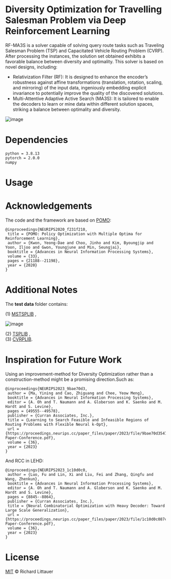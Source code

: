 # Diversity Optimization for Travelling Salesman Problem via Deep Reinforcement Learning
RF-MA3S is a solver capable of solving query route tasks such as Traveling Salesman Problem (TSP) and Capacitated Vehicle Routing Problem (CVRP). After processing the instances, the solution set obtained exhibits a favorable balance between diversity and optimality. This solver is based on novel designs, including:

- Relativization Filter (RF): It is designed to enhance the encoder’s robustness against affine transformations (translation, rotation, scaling, and mirroring) of the input data, ingeniously embedding explicit invariance to potentially improve the quality of the discovered solutions.<br>
- Multi-Attentive Adaptive Active Search (MA3S): It is tailored to enable the decoders to learn or mine data within different solution spaces, striking a balance between optimality and diversity.

![image](https://github.com/user-attachments/assets/ab9ba163-1fed-4c78-8142-0fe6bb0197ee)

# Dependencies
```
python = 3.8.13
pytorch = 2.0.0 
numpy
```

# Usage


# Acknowledgements

The code and the framework are based on [POMO](https://github.com/yd-kwon/POMO/tree/master):
```
@inproceedings{NEURIPS2020_f231f210,
 title = {POMO: Policy Optimization with Multiple Optima for Reinforcement Learning},
 author = {Kwon, Yeong-Dae and Choo, Jinho and Kim, Byoungjip and Yoon, Iljoo and Gwon, Youngjune and Min, Seungjai},
 booktitle = {Advances in Neural Information Processing Systems},
 volume = {33},
 pages = {21188--21198},
 year = {2020}
}
```


# Additional Notes
The **test data** folder contains:

(1) [MSTSPLIB](https://github.com/GnauhGnit/MSTSP) , <br>

![image](https://github.com/user-attachments/assets/fd2d45cd-43d2-4c08-bcb6-ba25ea454965)

(2) [TSPLIB](http://comopt.ifi.uni-heidelberg.de/software/TSPLIB95/tsp/) , <br>
(3) [CVRPLIB](http://vrp.galgos.inf.puc-rio.br/index.php/en/).

# Inspiration for Future Work
Using an improvement-method for Diversity Optimization rather than a construction-method might be a promising direction.Such as:
```
@inproceedings{NEURIPS2023_9bae70d3,
 author = {Ma, Yining and Cao, Zhiguang and Chee, Yeow Meng},
 booktitle = {Advances in Neural Information Processing Systems},
 editor = {A. Oh and T. Naumann and A. Globerson and K. Saenko and M. Hardt and S. Levine},
 pages = {49555--49578},
 publisher = {Curran Associates, Inc.},
 title = {Learning to Search Feasible and Infeasible Regions of Routing Problems with Flexible Neural k-Opt},
 url = {https://proceedings.neurips.cc/paper_files/paper/2023/file/9bae70d354793a95fa18751888cea07d-Paper-Conference.pdf},
 volume = {36},
 year = {2023}
}
```
And RCC in LEHD:
```
@inproceedings{NEURIPS2023_1c10d0c0,
 author = {Luo, Fu and Lin, Xi and Liu, Fei and Zhang, Qingfu and Wang, Zhenkun},
 booktitle = {Advances in Neural Information Processing Systems},
 editor = {A. Oh and T. Naumann and A. Globerson and K. Saenko and M. Hardt and S. Levine},
 pages = {8845--8864},
 publisher = {Curran Associates, Inc.},
 title = {Neural Combinatorial Optimization with Heavy Decoder: Toward Large Scale Generalization},
 url = {https://proceedings.neurips.cc/paper_files/paper/2023/file/1c10d0c087c14689628124bbc8fa69f6-Paper-Conference.pdf},
 volume = {36},
 year = {2023}
}
```



# License

[MIT](LICENSE) © Richard Littauer

